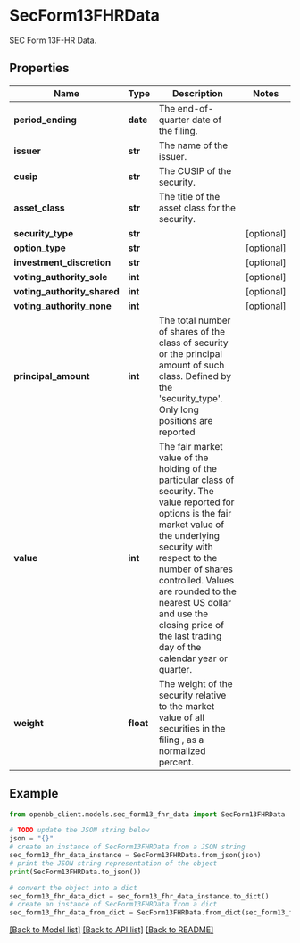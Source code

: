 # SecForm13FHRData

SEC Form 13F-HR Data.

## Properties

Name | Type | Description | Notes
------------ | ------------- | ------------- | -------------
**period_ending** | **date** | The end-of-quarter date of the filing. | 
**issuer** | **str** | The name of the issuer. | 
**cusip** | **str** | The CUSIP of the security. | 
**asset_class** | **str** | The title of the asset class for the security. | 
**security_type** | **str** |  | [optional] 
**option_type** | **str** |  | [optional] 
**investment_discretion** | **str** |  | [optional] 
**voting_authority_sole** | **int** |  | [optional] 
**voting_authority_shared** | **int** |  | [optional] 
**voting_authority_none** | **int** |  | [optional] 
**principal_amount** | **int** | The total number of shares of the class of security or the principal amount of such class. Defined by the &#39;security_type&#39;. Only long positions are reported | 
**value** | **int** | The fair market value of the holding of the particular class of security. The value reported for options is the fair market value of the underlying security with respect to the number of shares controlled. Values are rounded to the nearest US dollar and use the closing price of the last trading day of the calendar year or quarter. | 
**weight** | **float** | The weight of the security relative to the market value of all securities in the filing , as a normalized percent. | 

## Example

```python
from openbb_client.models.sec_form13_fhr_data import SecForm13FHRData

# TODO update the JSON string below
json = "{}"
# create an instance of SecForm13FHRData from a JSON string
sec_form13_fhr_data_instance = SecForm13FHRData.from_json(json)
# print the JSON string representation of the object
print(SecForm13FHRData.to_json())

# convert the object into a dict
sec_form13_fhr_data_dict = sec_form13_fhr_data_instance.to_dict()
# create an instance of SecForm13FHRData from a dict
sec_form13_fhr_data_from_dict = SecForm13FHRData.from_dict(sec_form13_fhr_data_dict)
```
[[Back to Model list]](../README.md#documentation-for-models) [[Back to API list]](../README.md#documentation-for-api-endpoints) [[Back to README]](../README.md)


